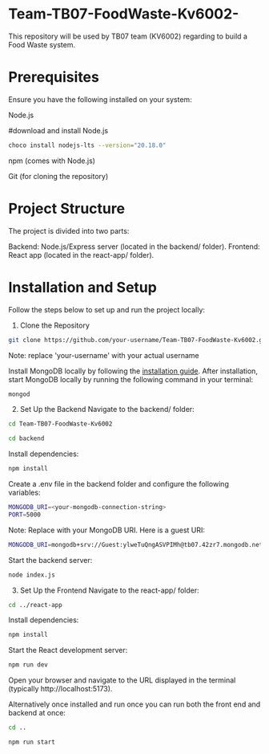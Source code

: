 # Team-TB07-FoodWaste-Kv6002-

This repository will be used by TB07 team (KV6002) regarding to build a Food Waste system.


# Prerequisites
Ensure you have the following installed on your system:

Node.js 

#download and install Node.js

```bash
choco install nodejs-lts --version="20.18.0"
```

npm (comes with Node.js)

Git (for cloning the repository)

# Project Structure
The project is divided into two parts:

Backend: Node.js/Express server (located in the backend/ folder).
Frontend: React app (located in the react-app/ folder).

# Installation and Setup
Follow the steps below to set up and run the project locally:

1. Clone the Repository

```bash
git clone https://github.com/your-username/Team-TB07-FoodWaste-Kv6002.git
```
Note: replace 'your-username' with your actual username

Install MongoDB locally by following the [installation guide]([url](https://www.mongodb.com/docs/manual/installation/)).
After installation, start MongoDB locally by running the following command in your terminal:
```bash
mongod
```

2. Set Up the Backend
Navigate to the backend/ folder:

```bash
cd Team-TB07-FoodWaste-Kv6002
```
```bash
cd backend
```

Install dependencies:

```bash
npm install
```

Create a .env file in the backend folder and configure the following variables:

```bash
MONGODB_URI=<your-mongodb-connection-string>
PORT=5000
```
Note: Replace <your-mongodb-connection-string> with your MongoDB URI. 
Here is a guest URI:
```bash
MONGODB_URI=mongodb+srv://Guest:ylweTuQngASVPIMh@tb07.42zr7.mongodb.net/
```

Start the backend server:

```bash
node index.js
```

3. Set Up the Frontend
Navigate to the react-app/ folder:

```bash 
cd ../react-app
```

Install dependencies:

```bash
npm install
```
Start the React development server:

```bash 
npm run dev
```
Open your browser and navigate to the URL displayed in the terminal (typically http://localhost:5173).


Alternatively once installed and run once you can run both the front end and backend at once:

```bash
cd ..
```
```bash
npm run start
```

